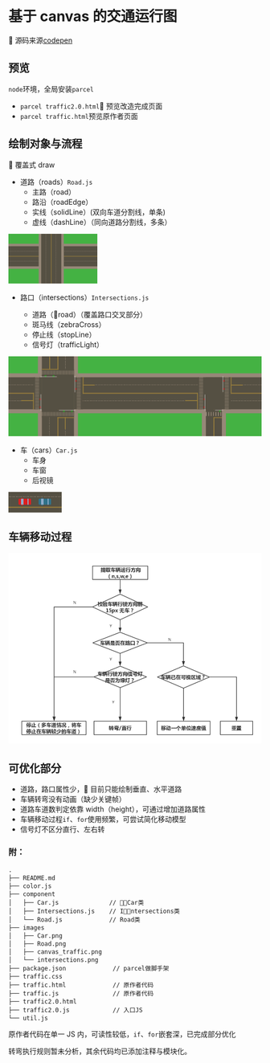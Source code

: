 # 基于 canvas 的交通运行图

 源码来源[codepen](https://codepen.io/motorlatitude/pen/grdtj)

## 预览

`node`环境，全局安装`parcel`

* `parcel traffic2.0.html` 预览改造完成页面
* `parcel traffic.html`预览原作者页面

## 绘制对象与流程

 覆盖式 draw

* 道路（roads）`Road.js`
  * 主路（road）
  * 路沿（roadEdge）
  * 实线（solidLine）(双向车道分割线，单条)
  * 虚线（dashLine）（同向道路分割线，多条）

![Road](/images/Road.png)

* 路口（intersections）`Intersections.js`

  * 道路（road）（覆盖路口交叉部分）
  * 斑马线（zebraCross）
  * 停止线（stopLine）
  * 信号灯（trafficLight）

![intersections](/images/intersections.png)

* 车（cars）`Car.js`
  * 车身
  * 车窗
  * 后视镜

![Car](/images/Car.png)

## 车辆移动过程

![canvas_traffic](/images/canvas_traffic.png)

## 可优化部分

* 道路，路口属性少， 目前只能绘制垂直、水平道路
* 车辆转弯没有动画（缺少关键帧）
* 道路车道数判定依靠 width（height），可通过增加道路属性
* 车辆移动过程`if`、`for`使用频繁，可尝试简化移动模型
* 信号灯不区分直行、左右转

### 附：

```
.
├── README.md
├── color.js
├── component
│   ├── Car.js              // Car类
│   ├── Intersections.js    // Intersections类
│   └── Road.js             // Road类
├── images
│   ├── Car.png
│   ├── Road.png
│   ├── canvas_traffic.png
│   └── intersections.png
├── package.json             // parcel做脚手架
├── traffic.css
├── traffic.html             // 原作者代码
├── traffic.js               // 原作者代码
├── traffic2.0.html
├── traffic2.0.js            // 入口JS
└── util.js
```

原作者代码在单一 JS 内，可读性较低，`if`、`for`嵌套深，已完成部分优化

转弯执行规则暂未分析，其余代码均已添加注释与模块化。
